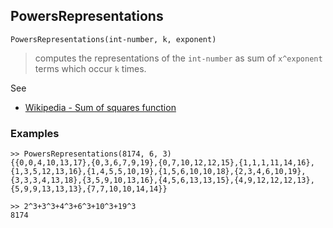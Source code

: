 ## PowersRepresentations

```
PowersRepresentations(int-number, k, exponent)
```

> computes the representations of the `int-number` as sum of `x^exponent` terms which occur `k` times. 

See
* [Wikipedia - Sum of squares function](https://en.wikipedia.org/wiki/Sum_of_squares_function)

### Examples

```
>> PowersRepresentations(8174, 6, 3)
{{0,0,4,10,13,17},{0,3,6,7,9,19},{0,7,10,12,12,15},{1,1,1,11,14,16},{1,3,5,12,13,16},{1,4,5,5,10,19},{1,5,6,10,10,18},{2,3,4,6,10,19},{3,3,3,4,13,18},{3,5,9,10,13,16},{4,5,6,13,13,15},{4,9,12,12,12,13},{5,9,9,13,13,13},{7,7,10,10,14,14}}

>> 2^3+3^3+4^3+6^3+10^3+19^3
8174
```
 